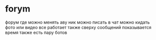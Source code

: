 # forym
форум где можно менять аву ник можно писать в чат можно кидать фото или видео все работает также сверху сообщений показывается время также есть пару ботов
